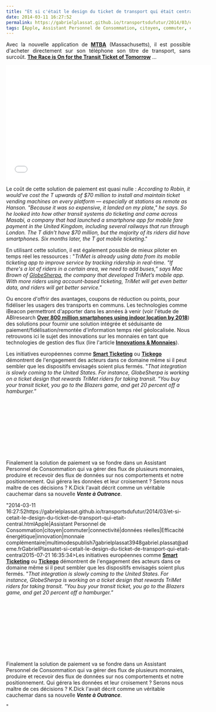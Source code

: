 ```yaml
---
title: "Et si c'était le design du ticket de transport qui était central ?"
date: 2014-03-11 16:27:52
permalink: https://gabrielplassat.github.io/transportsdufutur/2014/03/et-si-cetait-le-design-du-ticket-de-transport-qui-etait-central.html
tags: [Apple, Assistant Personnel de Consommation, citoyen, commuter, connectivité, données réelles, Efficacité énergétique, innovation, monnaie complémentaire, multimodes]
---
```


<p style="text-align: justify;">Avec la nouvelle application de <a href="http://www.mbta.com/fares_and_passes/mTicketing/Default.asp" target="_blank"><strong>MTBA</strong></a> (Massachusetts), il est possible d'acheter directement sur son téléphone son titre de transport, sans surcoût. <strong><a href="http://www.theatlanticcities.com/commute/2014/03/race-transit-ticket-tomorrow/8594/" target="_blank">The Race is On for the Transit Ticket of Tomorrow</a></strong> ...</p> <p><iframe allowfullscreen="" frameborder="0" height="315" src="//www.youtube.com/embed/C1l5MxnHR3c?rel=0" width="560"></iframe></p> <p style="text-align: justify;"></p>  <!--more--> Le coût de cette solution de paiement est quasi nulle : <em>According to Robin, it would've cost the T upwards of $70 million to install and maintain ticket vending machines on every platform — especially at stations as remote as Hanson. "Because it was so expensive, it landed on my plate," he says. So he looked into how other transit systems do ticketing and came across Masabi, a company that had launched a smartphone app for mobile fare payment in the United Kingdom, including several railways that run through London. The T didn't have $70 million, but the majority of its riders did have smartphones. Six months later, the T got mobile ticketing</em>." <p style=""text-align: justify>En utilisant cette solution, il est également possible de mieux piloter en temps réel les ressources : "<em>TriMet is already using data from its mobile ticketing app to improve service by tracking ridership in real-time. "If there's a lot of riders in a certain area, we need to add buses,” says Mac Brown of <a href=""http://www.globesherpa.com/"">GlobeSherpa</a>, the company that developed TriMet’s mobile app. With more riders using account-based ticketing, TriMet will get even better data, and riders will get better service."</em></p> <p style=""text-align: justify>Ou encore d'offrir des avantages, coupons de réduction ou points, pour fidéliser les usagers des transports en communs. Les technologies comme iBeacon permettront d'apporter dans les années à venir (voir l'étude de ABIresearch <a href=""https://www.abiresearch.com/press/over-800-million-smartphones-using-indoor-location"" target=""_blank""><strong>Over 800 million smartphones using indoor location by 2018</strong></a>) des solutions pour fournir une solution intégrée et séduisante de paiement/fidélisation/remontée d'information temps réel géolocalisée. Nous retrouvons ici le sujet des innovations sur les monnaies en tant que technologies de gestion des flux (lire l'article <a href="https://gabrielplassat.github.io/transportsdufutur/2012/03/innovations-monnaies-les-problemes-complexes-ne-seront-jamais-resolues-par-des-solutions-simples.html"" target=""_blank""><strong>Innovations & Monnaies</strong></a>).</p> <p style=""text-align: justify>Les initiatives européennes comme <a href=""http://www.smart-ticketing.org/"" target=""_blank""><strong>Smart Ticketing</strong></a> ou <a href=""http://www.tickego.eu/"" target=""_blank""><strong>Tickego</strong></a> démontrent de l'engagement des acteurs dans ce domaine même si il peut sembler que les dispositifs envisagés soient plus fermés. "<em>That integration is slowly coming to the United States. For instance, GlobeSherpa is working on a ticket design that rewards TriMet riders for taking transit. "You buy your transit ticket, you go to the Blazers game, and get 20 percent off a hamburger.</em>”</p> <p><iframe allowfullscreen="""" frameborder=""0"" height=""315"" src=""//www.youtube.com/embed/QYvWnffrNS0?rel=0"" width=""560""></iframe></p> <p style=""text-align: justify>Finalement la solution de paiement va se fondre dans un Assistant Personnel de Consommation qui va gérer des flux de plusieurs monnaies, produire et recevoir des flux de données sur nos comportements et notre positionnement. Qui gérera les données et leur croisement ? Serons nous maître de ces décisions ? K.Dick l'avait décrit comme un véritable cauchemar dans sa nouvelle <em><strong>Vente à Outrance</strong></em>.</p>"2014-03-11 16:27:52https://gabrielplassat.github.io/transportsdufutur/2014/03/et-si-cetait-le-design-du-ticket-de-transport-qui-etait-central.htmlApple|Assistant Personnel de Consommation|citoyen|commuter|connectivité|données réelles|Efficacité énergétique|innovation|monnaie complémentaire|multimodespublish7gabrielplassat3948gabriel.plassat@ademe.frGabrielPlassatet-si-cetait-le-design-du-ticket-de-transport-qui-etait-central2015-07-21 16:35:34>Les initiatives européennes comme <a href=""http://www.smart-ticketing.org/"" target=""_blank""><strong>Smart Ticketing</strong></a> ou <a href=""http://www.tickego.eu/"" target=""_blank""><strong>Tickego</strong></a> démontrent de l'engagement des acteurs dans ce domaine même si il peut sembler que les dispositifs envisagés soient plus fermés. "<em>That integration is slowly coming to the United States. For instance, GlobeSherpa is working on a ticket design that rewards TriMet riders for taking transit. "You buy your transit ticket, you go to the Blazers game, and get 20 percent off a hamburger.</em>”</p> <p><iframe allowfullscreen="""" frameborder=""0"" height=""315"" src=""//www.youtube.com/embed/QYvWnffrNS0?rel=0"" width=""560""></iframe></p> <p style=""text-align: justify>Finalement la solution de paiement va se fondre dans un Assistant Personnel de Consommation qui va gérer des flux de plusieurs monnaies, produire et recevoir des flux de données sur nos comportements et notre positionnement. Qui gérera les données et leur croisement ? Serons nous maître de ces décisions ? K.Dick l'avait décrit comme un véritable cauchemar dans sa nouvelle <em><strong>Vente à Outrance</strong></em>.</p>"
